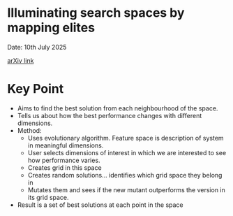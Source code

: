 # Illuminating search spaces by mapping elites

Date: 10th July 2025

[arXiv link](arxiv.org/abs/1504.04909)

# Key Point
* Aims to find the best solution from each neighbourhood of the space.
* Tells us about how the best performance changes with different dimensions. 
* Method:
  * Uses evolutionary algorithm. Feature space is description of system in meaningful dimensions.
  * User selects dimensions of interest in which we are interested to see how performance varies.
  * Creates grid in this space
  * Creates random solutions... identifies which grid space they belong in
  * Mutates them and sees if the new mutant outperforms the version in its grid space.
* Result is a set of best solutions at each point in the space